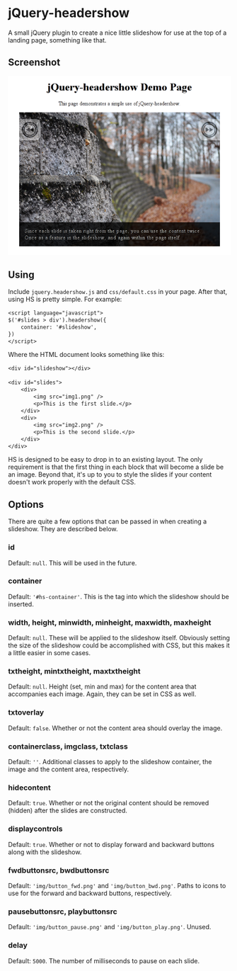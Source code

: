# jQuery-headershow

A small jQuery plugin to create a nice little slideshow for use 
at the top of a landing page, something like that.

## Screenshot

![Screenshot](http://github.com/glesica/jquery-headershow/raw/master/screenshot.png "Screenshot")

## Using

Include `jquery.headershow.js` and `css/default.css` in your page. After 
that, using HS is pretty simple. For example:

    <script language="javascript">
    $('#slides > div').headershow({
        container: '#slideshow',
    })
    </script>

Where the HTML document looks something like this:

    <div id="slideshow"></div>
    
    <div id="slides">
        <div>
            <img src="img1.png" />
            <p>This is the first slide.</p>
        </div>
        <div>
            <img src="img2.png" />
            <p>This is the second slide.</p>
        </div>
    </div>

HS is designed to be easy to drop in to an existing layout. The only 
requirement is that the first thing in each block that will become 
a slide be an image. Beyond that, it's up to you to style the slides if 
your content doesn't work properly with the default CSS.

## Options

There are quite a few options that can be passed in when creating 
a slideshow. They are described below.

### id

Default: `null`. This will be used in the future.

### container

Default: `'#hs-container'`. This is the tag into which the 
slideshow should be inserted.

### width, height, minwidth, minheight, maxwidth, maxheight

Default: `null`. These will be applied to the slideshow itself. Obviously 
setting the size of the slideshow could be accomplished with CSS, 
but this makes it a little easier in some cases.

### txtheight, mintxtheight, maxtxtheight

Default: `null`. Height (set, min and max) for the content area that 
accompanies each image. Again, they can be set in CSS as well.

### txtoverlay

Default: `false`. Whether or not the content area should overlay the image.

### containerclass, imgclass, txtclass

Default: `''`. Additional classes to apply to the slideshow container, 
the image and the content area, respectively.

### hidecontent

Default: `true`. Whether or not the original content should be 
removed (hidden) after the slides are constructed.

### displaycontrols

Default: `true`. Whether or not to display forward and backward 
buttons along with the slideshow.

### fwdbuttonsrc, bwdbuttonsrc

Default: `'img/button_fwd.png'` and `'img/button_bwd.png'`. Paths to 
icons to use for the forward and backward buttons, respectively.

### pausebuttonsrc, playbuttonsrc

Default: `'img/button_pause.png'` and `'img/button_play.png'`. Unused.

### delay

Default: `5000`. The number of milliseconds to pause on each slide.



